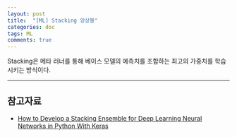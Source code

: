 ```yaml
---
layout: post
title:  "[ML] Stacking 앙상블"
categories: doc
tags: ML
comments: true
---
```


Stacking은 메타 러너를 통해 베이스 모델의 예측치를 조합하는 최고의 가중치를 학습시키는 방식이다. 

---

## 참고자료

- [How to Develop a Stacking Ensemble for Deep Learning Neural Networks in Python With Keras](https://machinelearningmastery.com/stacking-ensemble-for-deep-learning-neural-networks/#comment-472105)